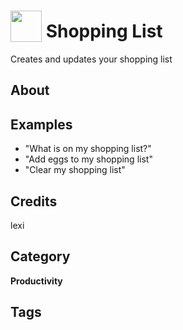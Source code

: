 # <img src="https://raw.githack.com/FortAwesome/Font-Awesome/master/svgs/solid/clipboard-list.svg" card_color="#CC00CC" width="50" height="50" style="vertical-align:bottom"/> Shopping List
Creates and updates your shopping list

## About


## Examples
* "What is on my shopping list?"
* "Add eggs to my shopping list"
* "Clear my shopping list"

## Credits
lexi

## Category
**Productivity**

## Tags

